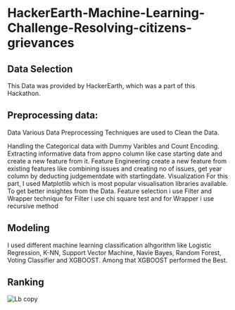 # HackerEarth-Machine-Learning-Challenge-Resolving-citizens-grievances

## Data Selection
This Data was provided by HackerEarth, which was a part of this Hackathon.

## Preprocessing data:
Data Various Data Preprocessing Techniques are used to Clean the Data.

Handling the Categorical data with Dummy Varibles and Count Encoding.
Extracting informative data from appno column like case starting date and create a new feature from it.
Feature Engineering create a new feature from existing features like combining issues and creating no of issues, get year column by deducting judgementdate with startingdate. 
Visualization
For this part, I used Matplotlib which is most popular visualisation libraries available.
To get better insightes from the Data.
Feature selection i use Filter and Wrapper technique for Filter i use chi square test and for Wrapper i use recursive method
## Modeling
I used different machine learning classification alhgorithm like Logistic Regression, K-NN, Support Vector Machine, Navie Bayes, Random Forest, Voting Classifier and XGBOOST.
Among that XGBOOST performed the Best.
## Ranking
![Lb copy](https://user-images.githubusercontent.com/37806570/105203387-0f38b380-5b69-11eb-9516-1696746bc3b8.jpg)

